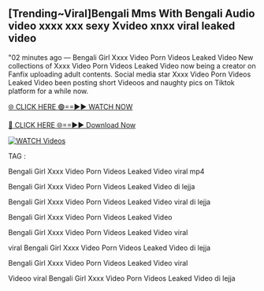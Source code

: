 ## [Trending~Viral]Bengali Mms With Bengali Audio video xxxx xxx sexy Xvideo xnxx viral leaked video


"02 minutes ago —  Bengali Girl Xxxx Video Porn Videos Leaked Video New collections of   Xxxx Video Porn Videos Leaked Video now being a creator on Fanfix uploading adult contents. Social media star   Xxxx Video Porn Videos Leaked Video been posting short Videoos and naughty pics on Tiktok platform for a while now.


[🌐 CLICK HERE 🟢==►► WATCH NOW](https://ultra-bulletin.blogspot.com/p/ultra-bulletin-23.html)

[🔴 CLICK HERE 🌐==►► Download Now](https://ultra-bulletin.blogspot.com/p/ultra-bulletin-23.html)

[![WATCH Videos](https://i.imgur.com/dJHk4Zq.gif)](https://ultra-bulletin.blogspot.com/p/ultra-bulletin-23.html)


TAG :

Bengali Girl Xxxx Video Porn Videos Leaked Video viral mp4

Bengali Girl Xxxx Video Porn Videos Leaked Video di lejja

Bengali Girl Xxxx Video Porn Videos Leaked Video viral di lejja

Bengali Girl Xxxx Video Porn Videos Leaked Video

Bengali Girl Xxxx Video Porn Videos Leaked Video viral

viral Bengali Girl Xxxx Video Porn Videos Leaked Video di lejja

Bengali Girl Xxxx Video Porn Videos Leaked Video viral

Videoo viral Bengali Girl Xxxx Video Porn Videos Leaked Video di lejja
